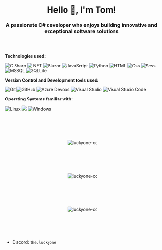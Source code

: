   <h1 align="center">Hello 👀, I'm Tom!</h1> 
  <h3 align="center">A passionate C# developer who enjoys building innovative and exceptional software solutions</h3>
    <br/><br/>

**Technologies used:**
<p>
  <img alt="C Sharp" src="https://img.shields.io/badge/C%23-239120?logo=c-sharp&logoColor=white&style=flat" />
  <img alt=".NET" src="https://img.shields.io/badge/.NET-512BD4?logo=dotnet&logoColor=fff&style=flat" />
  <img alt="Blazor" src="https://img.shields.io/badge/Blazor-512BD4?logo=blazor&logoColor=fff&style=flat" />
  <img alt="JavaScript" src="https://img.shields.io/badge/JavaScript-F7DF1E?logo=javascript&logoColor=white&style=flat" />
  <img alt="Python" src="https://img.shields.io/badge/Python-3776AB?style=for-the-badge&logo=python&logoColor=white&style=flat" />
  <img alt="HTML" src="https://img.shields.io/badge/HTML-E34F26?logo=html5&logoColor=white&style=flat" />
  <img alt="Css" src="https://img.shields.io/badge/CSS-1572B6?logo=css3&logoColor=white&style=flat" />
  <img alt="Scss" src="https://img.shields.io/badge/Scss-CC6699?logo=sass&logoColor=white&style=flat" />
  <img alt="MSSQL" src="https://img.shields.io/badge/Microsoft%20SQL%20Server-CC2927?logo=microsoftsqlserver&logoColor=fff&style=flat" />
  <img alt="SQLLite" src="https://img.shields.io/badge/SQLite-003B57?logo=sqlite&logoColor=fff&style=flat" />
</p>
<p>

**Version Control and Development tools used:**
<p>
  <img alt="Git" src="https://img.shields.io/badge/Git-F05032?logo=git&logoColor=white&style=flat" />
  <img alt="GitHub" src="https://img.shields.io/badge/GitHub-181717?logo=github&logoColor=white&style=flat" />
  <img alt="Azure Devops" src="https://img.shields.io/badge/Azure DevOps-0078D7?logo=azure+devops&logoColor=white&style=flat" />
  <img alt="Visual Studio" src="https://img.shields.io/badge/Visual Studio-5C2D91?logo=visual+studio&logoColor=white&style=flat" />
  <img alt="Visual Studio Code" src="https://img.shields.io/badge/Visual Studio Code-007ACC?logo=visual+studio+code&logoColor=white&style=flat" />
</p>

**Operating Systems familiar with:**
<p>
  <img alt="Linux" src="https://img.shields.io/badge/-Linux-grey?logo=linux" />
  <img src="https://img.shields.io/badge/Kali%20Linux-557C94?logo=kalilinux&logoColor=fff&style=flat"/>
  <img alt="Windows" src="https://img.shields.io/badge/Windows-0078D6?logo=windows&logoColor=white&style=flat" />
</p>

<br><h2></h2><br>

 <div align="center">
 <div>
   <p>&nbsp;
     <img align="center" src="https://github-readme-streak-stats.herokuapp.com/?user=LUCKYONE-CC&theme=midnight-purple&hide_border=false" alt="luckyone-cc" />
   </p>
  </div>
 </div>

<br><h2></h2><br>[](url)

<div align="center">
 <div>
   <p>&nbsp;
     <img align="center" src="https://github-readme-stats.vercel.app/api?username=LUCKYONE-CC&theme=midnight-purple&show_icons=true&hide_border=false&count_private=true" alt="luckyone-cc" />
   </p>
  </div>
 </div>

 <br><h2></h2><br>

  <div align="center">
 <div>
   <p>&nbsp;
     <img align="center" src="https://github-readme-stats.vercel.app/api/top-langs/?username=LUCKYONE-CC&theme=midnight-purple&show_icons=true&hide_border=false&layout=compact" alt="luckyone-cc" />
   </p>
  </div>
 </div>

 <br><h2></h2><br>

- Discord: `the.luckyone`
